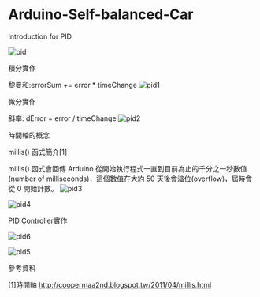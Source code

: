 # Arduino-Self-balanced-Car
Introduction for PID

![pid](https://cloud.githubusercontent.com/assets/13445632/12025766/f3237312-adec-11e5-949a-95b9f43ffc0a.png)

積分實作

黎曼和:errorSum += error * timeChange
![pid1](https://cloud.githubusercontent.com/assets/13445632/12025971/199cd16c-adef-11e5-9fe0-b610b202cd03.png)

微分實作

斜率: dError = error / timeChange
![pid2](https://cloud.githubusercontent.com/assets/13445632/12025973/1d369e8e-adef-11e5-972e-6e51ef14cdac.png)

時間軸的概念

millis() 函式簡介[1]

millis() 函式會回傳 Arduino 從開始執行程式一直到目前為止的千分之一秒數值(number of milliseconds)，這個數值在大約 50 天後會溢位(overflow)，屆時會從 0 開始計數。
![pid3](https://cloud.githubusercontent.com/assets/13445632/12025809/492f5eb0-aded-11e5-9d51-d490ae25fe26.png)

![pid4](https://cloud.githubusercontent.com/assets/13445632/12025942/b206e0ba-adee-11e5-83f5-12d814e22fc0.png)

PID Controller實作

![pid6](https://cloud.githubusercontent.com/assets/13445632/12026105/97dfcad8-adf0-11e5-813a-0c33edecc05b.png)

![pid5](https://cloud.githubusercontent.com/assets/13445632/12026088/6ea0dd7e-adf0-11e5-9203-095ffece1a66.png)

參考資料

[1]時間軸
http://coopermaa2nd.blogspot.tw/2011/04/millis.html
